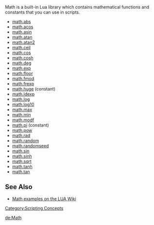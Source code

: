Math is a built-in Lua library which contains mathematical functions and constants that you can use in scripts.

-   [math.abs](http://www.lua.org/manual/5.1/manual.html#pdf-math.abs)
-   [math.acos](http://www.lua.org/manual/5.1/manual.html#pdf-math.acos)
-   [math.asin](http://www.lua.org/manual/5.1/manual.html#pdf-math.asin)
-   [math.atan](http://www.lua.org/manual/5.1/manual.html#pdf-math.atan)
-   [math.atan2](http://www.lua.org/manual/5.1/manual.html#pdf-math.atan2)
-   [math.ceil](http://www.lua.org/manual/5.1/manual.html#pdf-math.ceil)
-   [math.cos](http://www.lua.org/manual/5.1/manual.html#pdf-math.cos)
-   [math.cosh](http://www.lua.org/manual/5.1/manual.html#pdf-math.cosh)
-   [math.deg](http://www.lua.org/manual/5.1/manual.html#pdf-math.deg)
-   [math.exp](http://www.lua.org/manual/5.1/manual.html#pdf-math.exp)
-   [math.floor](http://www.lua.org/manual/5.1/manual.html#pdf-math.floor)
-   [math.fmod](http://www.lua.org/manual/5.1/manual.html#pdf-math.fmod)
-   [math.frexp](http://www.lua.org/manual/5.1/manual.html#pdf-math.frexp)
-   [math.huge](http://www.lua.org/manual/5.1/manual.html#pdf-math.huge) (constant)
-   [math.ldexp](http://www.lua.org/manual/5.1/manual.html#pdf-math.ldexp)
-   [math.log](http://www.lua.org/manual/5.1/manual.html#pdf-math.log)
-   [math.log10](http://www.lua.org/manual/5.1/manual.html#pdf-math.log10)
-   [math.max](http://www.lua.org/manual/5.1/manual.html#pdf-math.max)
-   [math.min](http://www.lua.org/manual/5.1/manual.html#pdf-math.min)
-   [math.modf](http://www.lua.org/manual/5.1/manual.html#pdf-math.modf)
-   [math.pi](http://www.lua.org/manual/5.1/manual.html#pdf-math.pi) (constant)
-   [math.pow](http://www.lua.org/manual/5.1/manual.html#pdf-math.pow)
-   [math.rad](http://www.lua.org/manual/5.1/manual.html#pdf-math.rad)
-   [math.random](http://www.lua.org/manual/5.1/manual.html#pdf-math.random)
-   [math.randomseed](http://www.lua.org/manual/5.1/manual.html#pdf-math.randomseed)
-   [math.sin](http://www.lua.org/manual/5.1/manual.html#pdf-math.sin)
-   [math.sinh](http://www.lua.org/manual/5.1/manual.html#pdf-math.sinh)
-   [math.sqrt](http://www.lua.org/manual/5.1/manual.html#pdf-math.sqrt)
-   [math.tanh](http://www.lua.org/manual/5.1/manual.html#pdf-math.tanh)
-   [math.tan](http://www.lua.org/manual/5.1/manual.html#pdf-math.tan)

See Also
--------

-   [Math examples on the LUA Wiki](http://lua-users.org/wiki/MathLibraryTutorial)

[Category:Scripting Concepts](/docs/category-scripting_concepts.md "wikilink")

[de:Math](/docs/de-math.md "wikilink")
